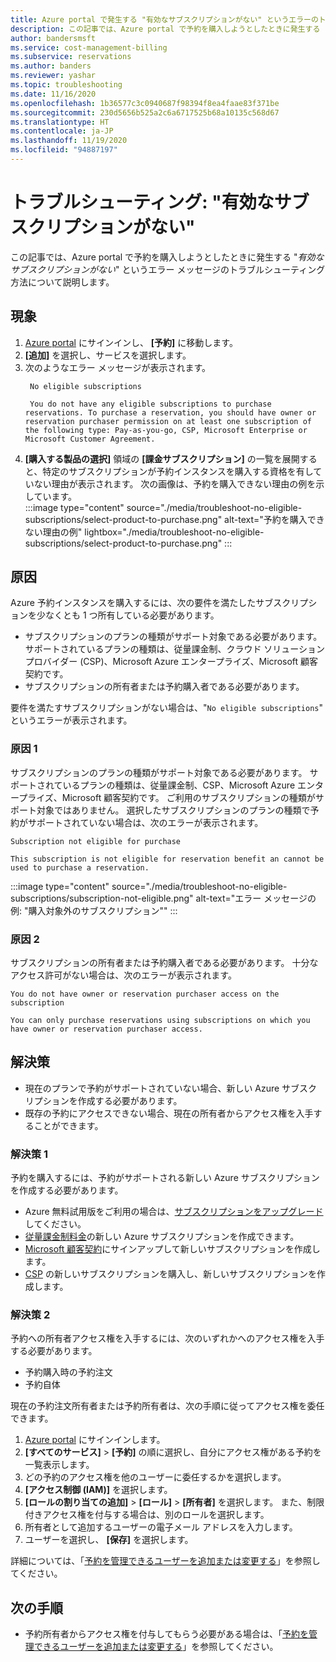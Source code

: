 ```yaml
---
title: Azure portal で発生する "有効なサブスクリプションがない" というエラーのトラブルシューティング
description: この記事では、Azure portal で予約を購入しようとしたときに発生する "有効なサブスクリプションがない" というエラー メッセージのトラブルシューティング方法について説明します。
author: bandersmsft
ms.service: cost-management-billing
ms.subservice: reservations
ms.author: banders
ms.reviewer: yashar
ms.topic: troubleshooting
ms.date: 11/16/2020
ms.openlocfilehash: 1b36577c3c0940687f98394f8ea4faae83f371be
ms.sourcegitcommit: 230d5656b525a2c6a6717525b68a10135c568d67
ms.translationtype: HT
ms.contentlocale: ja-JP
ms.lasthandoff: 11/19/2020
ms.locfileid: "94887197"
---
```

# <a name="troubleshoot-no-eligible-subscriptions"></a>トラブルシューティング: "有効なサブスクリプションがない"

この記事では、Azure portal で予約を購入しようとしたときに発生する "*有効なサブスクリプションがない*" というエラー メッセージのトラブルシューティング方法について説明します。

## <a name="symptoms"></a>現象

1. [Azure portal](https://portal.azure.com) にサインインし、 **[予約]** に移動します。
1. **[追加]** を選択し、サービスを選択します。
1. 次のようなエラー メッセージが表示されます。
   ```
    No eligible subscriptions
    
    You do not have any eligible subscriptions to purchase reservations. To purchase a reservation, you should have owner or reservation purchaser permission on at least one subscription of the following type: Pay-as-you-go, CSP, Microsoft Enterprise or Microsoft Customer Agreement.
    ```
1. **[購入する製品の選択]** 領域の **[課金サブスクリプション]** の一覧を展開すると、特定のサブスクリプションが予約インスタンスを購入する資格を有していない理由が表示されます。 次の画像は、予約を購入できない理由の例を示しています。  
    :::image type="content" source="./media/troubleshoot-no-eligible-subscriptions/select-product-to-purchase.png" alt-text="予約を購入できない理由の例" lightbox="./media/troubleshoot-no-eligible-subscriptions/select-product-to-purchase.png" :::

## <a name="cause"></a>原因

Azure 予約インスタンスを購入するには、次の要件を満たしたサブスクリプションを少なくとも 1 つ所有している必要があります。

- サブスクリプションのプランの種類がサポート対象である必要があります。 サポートされているプランの種類は、従量課金制、クラウド ソリューション プロバイダー (CSP)、Microsoft Azure エンタープライズ、Microsoft 顧客契約です。
- サブスクリプションの所有者または予約購入者である必要があります。

要件を満たすサブスクリプションがない場合は、"`No eligible subscriptions`" というエラーが表示されます。

### <a name="cause-1"></a>原因 1

サブスクリプションのプランの種類がサポート対象である必要があります。 サポートされているプランの種類は、従量課金制、CSP、Microsoft Azure エンタープライズ、Microsoft 顧客契約です。 ご利用のサブスクリプションの種類がサポート対象ではありません。 選択したサブスクリプションのプランの種類で予約がサポートされていない場合は、次のエラーが表示されます。

```
Subscription not eligible for purchase

This subscription is not eligible for reservation benefit an cannot be used to purchase a reservation.
```

:::image type="content" source="./media/troubleshoot-no-eligible-subscriptions/subscription-not-eligible.png" alt-text="エラー メッセージの例: &quot;購入対象外のサブスクリプション&quot;" :::

### <a name="cause-2"></a>原因 2

サブスクリプションの所有者または予約購入者である必要があります。 十分なアクセス許可がない場合は、次のエラーが表示されます。

```
You do not have owner or reservation purchaser access on the subscription

You can only purchase reservations using subscriptions on which you have owner or reservation purchaser access.
```

## <a name="solution"></a>解決策

- 現在のプランで予約がサポートされていない場合、新しい Azure サブスクリプションを作成する必要があります。
- 既存の予約にアクセスできない場合、現在の所有者からアクセス権を入手することができます。

### <a name="solution-1"></a>解決策 1

予約を購入するには、予約がサポートされる新しい Azure サブスクリプションを作成する必要があります。

- Azure 無料試用版をご利用の場合は、[サブスクリプションをアップグレード](../manage/upgrade-azure-subscription.md)してください。
- [従量課金制料金](https://azure.microsoft.com/pricing/purchase-options/pay-as-you-go/)の新しい Azure サブスクリプションを作成できます。
- [Microsoft 顧客契約](https://azure.microsoft.com/pricing/purchase-options/microsoft-customer-agreement/)にサインアップして新しいサブスクリプションを作成します。
- [CSP](https://www.microsoft.com/solution-providers/home) の新しいサブスクリプションを購入し、新しいサブスクリプションを作成します。

### <a name="solution-2"></a>解決策 2

予約への所有者アクセス権を入手するには、次のいずれかへのアクセス権を入手する必要があります。

- 予約購入時の予約注文
- 予約自体

現在の予約注文所有者または予約所有者は、次の手順に従ってアクセス権を委任できます。

1. [Azure portal](https://portal.azure.com) にサインインします。
1. **[すべてのサービス]**  >  **[予約]** の順に選択し、自分にアクセス権がある予約を一覧表示します。
1. どの予約のアクセス権を他のユーザーに委任するかを選択します。
1. **[アクセス制御 (IAM)]** を選択します。
1. **[ロールの割り当ての追加]**  >  **[ロール]**  >  **[所有者]** を選択します。 また、制限付きアクセス権を付与する場合は、別のロールを選択します。
1. 所有者として追加するユーザーの電子メール アドレスを入力します。
1. ユーザーを選択し、 **[保存]** を選択します。

詳細については、「[予約を管理できるユーザーを追加または変更する](manage-reserved-vm-instance.md#add-or-change-users-who-can-manage-a-reservation)」を参照してください。

## <a name="next-steps"></a>次の手順

- 予約所有者からアクセス権を付与してもらう必要がある場合は、「[予約を管理できるユーザーを追加または変更する](manage-reserved-vm-instance.md#add-or-change-users-who-can-manage-a-reservation)」を参照してください。
